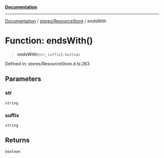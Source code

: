 [**Documentation**](../../../index.md)

***

[Documentation](../../../index.md) / [stores/ResourceStore](../index.md) / endsWith

# Function: endsWith()

> **endsWith**(`str`, `suffix`): `boolean`

Defined in: stores/ResourceStore.d.ts:263

## Parameters

### str

`string`

### suffix

`string`

## Returns

`boolean`
